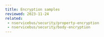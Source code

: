 ```yaml
---
title: Encryption samples
reviewed: 2023-11-24
related:
 - nservicebus/security/property-encryption
 - nservicebus/security/body-encryption
---
```

